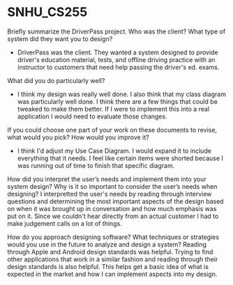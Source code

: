 # SNHU_CS255

Briefly summarize the DriverPass project. Who was the client? What type of system did they want you to design?
- DriverPass was the client.  They wanted a system designed to provide driver's education material, tests, and offline driving practice with an instructor to customers that need help passing the driver's ed. exams. 

What did you do particularly well?
- I think my design was really well done.  I also think that my class diagram was particularly well done.  I think there are a few things that could be tweaked to make them better.  If I were to implement this into a real application I would need to evaluate those changes. 

If you could choose one part of your work on these documents to revise, what would you pick? How would you improve it?
- I think I'd adjust my Use Case Diagram.  I would expand it to include everything that it needs.  I feel like certain items were shorted because I was running out of time to finish that specific diagram.

How did you interpret the user’s needs and implement them into your system design? Why is it so important to consider the user’s needs when designing?
I interpretted the user's needs by reading through interview questions and determining the most important aspects of the design based on when it was brought up in conversation and how much emphasis was put on it.  Since we couldn't hear directly from an actual customer I had to make judgement calls on a lot of things.  

How do you approach designing software? What techniques or strategies would you use in the future to analyze and design a system?
Reading through Apple and Android design standards was helpful.  Trying to find other applications that work in a similar fashion and reading through their design standards is also helpful.  This helps get a basic idea of what is expected in the market and how I can implement aspects into my design.  
